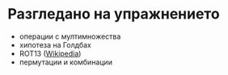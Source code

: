 Разгледано на упражнението
==========================
* операции с мултимножества
* хипотеза на Голдбах
* ROT13 ([Wikipedia](https://en.wikipedia.org/wiki/ROT13))
* пермутации и комбинации
